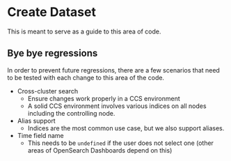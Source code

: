# Create Dataset

This is meant to serve as a guide to this area of code.

## Bye bye regressions

In order to prevent future regressions, there are a few scenarios
that need to be tested with each change to this area of the code.

- Cross-cluster search
  - Ensure changes work properly in a CCS environment
  - A solid CCS environment involves various indices on all nodes including the controlling node.
- Alias support
  - Indices are the most common use case, but we also support aliases.
- Time field name
  - This needs to be `undefined` if the user does not select one (other areas of OpenSearch Dashboards depend on this)
